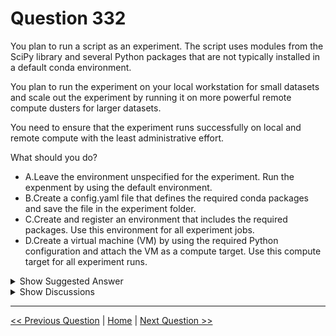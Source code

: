 # Question 332

You plan to run a script as an experiment. The script uses modules from the SciPy library and several Python packages that are not typically installed in a default conda environment.

You plan to run the experiment on your local workstation for small datasets and scale out the experiment by running it on more powerful remote compute dusters for larger datasets.

You need to ensure that the experiment runs successfully on local and remote compute with the least administrative effort.

What should you do?

- A.Leave the environment unspecified for the experiment. Run the expenment by using the default environment.
- B.Create a config.yaml file that defines the required conda packages and save the file in the experiment folder.
- C.Create and register an environment that includes the required packages. Use this environment for all experiment jobs.
- D.Create a virtual machine (VM) by using the required Python configuration and attach the VM as a compute target. Use this compute target for all experiment runs.

<details>
  <summary>Show Suggested Answer</summary>

<strong>C</strong><br>

</details>

<details>
  <summary>Show Discussions</summary>

<blockquote><p><strong>BR_CS</strong> <code>(Sat 17 Aug 2024 11:13)</code> - <em>Upvotes: 2</em></p><p>Correct</p></blockquote>
<blockquote><p><strong>Mikku123</strong> <code>(Tue 06 Aug 2024 20:59)</code> - <em>Upvotes: 1</em></p><p>C is correct answer</p></blockquote>

</details>

---

[<< Previous Question](question_331.md) | [Home](../index.md) | [Next Question >>](question_333.md)
